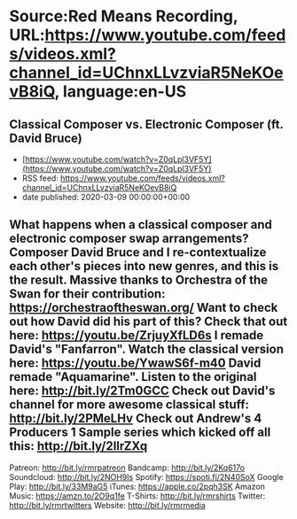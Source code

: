 # Source:Red Means Recording, URL:https://www.youtube.com/feeds/videos.xml?channel_id=UChnxLLvzviaR5NeKOevB8iQ, language:en-US

## Classical Composer vs. Electronic Composer (ft. David Bruce)
 - [https://www.youtube.com/watch?v=Z0qLpl3VF5Y](https://www.youtube.com/watch?v=Z0qLpl3VF5Y)
 - RSS feed: https://www.youtube.com/feeds/videos.xml?channel_id=UChnxLLvzviaR5NeKOevB8iQ
 - date published: 2020-03-09 00:00:00+00:00

What happens when a classical composer and electronic composer swap arrangements? Composer David Bruce and I re-contextualize each other's pieces into new genres, and this is the result. Massive thanks to Orchestra of the Swan for their contribution:  https://orchestraoftheswan.org/
Want to check out how David did his part of this? Check that out here: https://youtu.be/ZrjuyXfLD6s
I remade David's "Fanfarron". Watch the classical version here: https://youtu.be/YwawS6f-m40
David remade "Aquamarine". Listen to the original here: http://bit.ly/2Tm0GCC
Check out David's channel for more awesome classical stuff: http://bit.ly/2PMeLHv
Check out Andrew's 4 Producers 1 Sample series which kicked off all this: http://bit.ly/2IlrZXq
------------------------------------
Patreon: http://bit.ly/rmrpatreon
Bandcamp: http://bit.ly/2Kq617o
Soundcloud: http://bit.ly/2NOH9Is
Spotify: https://spoti.fi/2N40SoX
Google Play: http://bit.ly/33M9aG5
iTunes: https://apple.co/2pqh3SK
Amazon Music: https://amzn.to/2O9q1fe
T-Shirts: http://bit.ly/rmrshirts
Twitter: http://bit.ly/rmrtwitters
Website: http://bit.ly/rmrmedia

